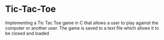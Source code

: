 # Tic-Tac-Toe
Implementing a Tic Tac Toe game in C that allows a user to play against the computer or another user. The game is saved to a text file which allows it to be closed and loaded
